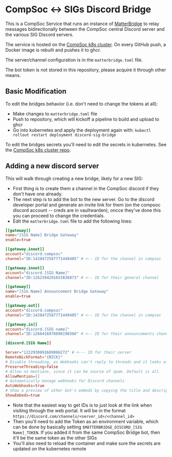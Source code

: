 # CompSoc <-> SIGs Discord Bridge

This is a CompSoc Service that runs an instance of [MatterBridge](https://github.com/42wim/matterbridge) to relay messages bidirectionally between the CompSoc central Discord server and the various SIG Discord servers.

The service is hosted on the [CompSoc k8s cluster](https://github.com/compsoc-edinburgh/CompSoc-k8s/tree/master/services/discord-sig-bridge). On every GitHub push, a Docker image is rebuilt and pushes it to ghcr. 

The server/channel configuration is in the `matterbridge.toml` file.

The bot token is not stored in this repository, please acquire it through other means.

## Basic Modification

To edit the bridges behavior (i.e. don't need to change the tokens at all):
- Make changes to `matterbridge.toml` file
- Push to repository, which will kickoff a pipeline to build and upload to ghcr
- Go into kubernetes and apply the deployment again with: `kubectl rollout restart deployment discord-sig-bridge`

To edit the bridges secrets you'll need to edit the secrets in kubernetes. See the [CompSoc k8s cluster repo](https://github.com/compsoc-edinburgh/CompSoc-k8s/tree/master/services/discord-sig-bridge).

## Adding a new discord server

This will walk through creating a new bridge, likely for a new SIG:
- First thing is to create them a channel in the CompSoc discord if they don't have one already.
- The next step is to add the bot to the new server. Go to the discord developer portal and generate an invite link for them (on the compsoc discord account -- creds are in vaultwarden), oncce they've done this you can proceed to change the credentials.
- Edit the `matterbridge.toml` file to add the following lines:
```toml
[[gateway]]
name="[SIG Name] Bridge Gateway"
enable=true

[[gateway.inout]]
account="discord.compsoc"
channel="ID:1428472587771449405" # <-- ID for the channel in compsoc

[[gateway.inout]]
account="discord.[SIG Name]"
channel="ID:1262394291653836873" # <-- ID for their general channel

[[gateway]]
name="[SIG Name] Announcement Bridge Gateway"
enable=true

[[gateway.out]]
account="discord.compsoc"
channel="ID:1428472587771449405" # <-- ID for the channel in compsoc

[[gateway.in]]
account="discord.[SIG name]"
channel="ID:1266416978898190366" # <-- ID for their announcements channel

[discord.[SIG Name]]

Server="1222930891609866272" # <--- ID for their server
RemoteNickFormat="{NICK}"
# Disable threading, as Webhooks can't reply to threads and it looks off
PreserveThreading=false
# Allow no mentions, since it can be source of spam. Default is all.
AllowMention=[]
# Automatically manage webhooks for Discord channels
AutoWebhooks=true
# Show a preview of other bot's embeds by copying the title and description
ShowEmbeds=true
```
  - Note that the easiest way to get IDs is to just look at the link when visiting through the web portal. It will be in the format `https://discord.com/channels/<server_id>/<channel_id>`
- Then you'll need to add the Token as an environment variable, which can be done by basically setting `$MATTERBRIDGE_DISCORD_[SIG Name]_TOKEN`. If you added it from the same CompSoc Bridge bot, then it'll be the same token as the other SIGs
- You'll also need to reload the container and make sure the secrets are updated on the kubernetes remote

